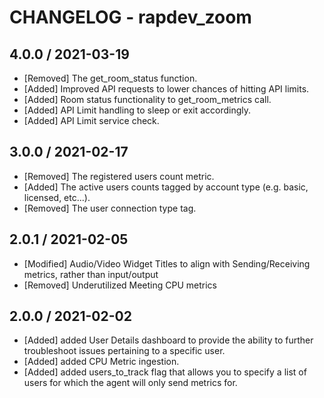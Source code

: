 # CHANGELOG - rapdev_zoom

## 4.0.0 / 2021-03-19
* [Removed] The get_room_status function. 
* [Added] Improved API requests to lower chances of hitting API limits. 
* [Added] Room status functionality to get_room_metrics call.
* [Added] API Limit handling to sleep or exit accordingly.
* [Added] API Limit service check.

## 3.0.0 / 2021-02-17

* [Removed] The registered users count metric.
* [Added] The active users counts tagged by account type (e.g. basic, licensed, etc...).
* [Removed] The user connection type tag.

## 2.0.1 / 2021-02-05

* [Modified] Audio/Video Widget Titles to align with Sending/Receiving metrics, rather than input/output
* [Removed] Underutilized Meeting CPU metrics

## 2.0.0 / 2021-02-02

* [Added] added User Details dashboard to provide the ability to further troubleshoot issues pertaining to a specific user.
* [Added] added CPU Metric ingestion.
* [Added] added users_to_track flag that allows you to specify a list of users for which the agent will only send metrics for.


